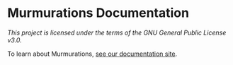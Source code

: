 # Murmurations Documentation

_This project is licensed under the terms of the GNU General Public License v3.0._  

To learn about Murmurations, [see our documentation site](https://docs.murmurations.network).
